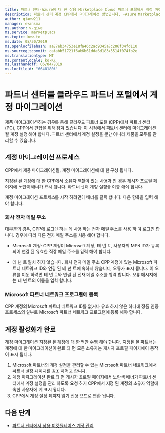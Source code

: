 ```yaml
---
title: 파트너 센터-Azure에 대 한 상용 Marketplace Cloud 파트너 포털에서 계정 마이그레이션
description: 파트너 센터 계정 CPP에서 마이그레이션 방법입니다. -Azure Marketplace 고급
author: qianw211
manager: evansma
ms.author: v-qiwe
ms.service: marketplace
ms.topic: how-to
ms.date: 05/30/2019
ms.openlocfilehash: aa27eb34753e18fa46c2ac9345a7c206f34fd110
ms.sourcegitcommit: cababb51721f6ab6b61dda6d18345514f074fb2e
ms.translationtype: MT
ms.contentlocale: ko-KR
ms.lasthandoff: 06/04/2019
ms.locfileid: "66481806"
---
```

# <a name="account-migration-from-cloud-partner-portal-to-partner-center"></a>파트너 센터를 클라우드 파트너 포털에서 계정 마이그레이션

제품 마이그레이션하는 경우를 통해 클라우드 파트너 포털 (CPP)에서 파트너 센터 (PC), CPP에서 편집을 위해 잠겨 있습니다. 이 시점에서 파트너 센터에 마이그레이션될 계정 설정 해야 합니다.  파트너 센터에서 계정 설정을 뿐만 아니라 제품을 모두를 관리할 수 있습니다.

## <a name="account-migration-process"></a>계정 마이그레이션 프로세스

CPP에서 제품 마이그레이션될, 계정 마이그레이션에 대 한 구성 됩니다. 
 
지정된 된 계정에 대 한 CPP에서 소유자 역할이 있는 사용자 인 경우 게시자 프로필 페이지에 노란색 배너가 표시 됩니다.  파트너 센터 계정 설정을 이동 해야 합니다. 

계정 마이그레이션 프로세스를 시작 하려면이 배너를 클릭 합니다. 다음 항목을 입력 해야 합니다.

### <a name="work-e-mail-address"></a>**회사 전자 메일 주소**

대부분의 경우, CPP에 로그인 하는 데 사용 하는 전자 메일 주소를 사용 하 여 로그인 합니다. 경우에 따라 다른 전자 메일 주소를 사용 해야 합니다.

* Microsoft 계정: CPP 계정이 Microsoft 계정, 테 넌 트, 사용자의 MPN ID가 등록 되어 연결 된 유효한 직장 메일 주소를 입력 해야 합니다. 

* 테 넌 트 일치 하지 않습니다. 회사 전자 메일 주소 CPP 계정에 있는 Microsoft 파트너 네트워크 ID와 연결 된 테 넌 트에 속하지 않습니다, 오류가 표시 됩니다. 이 오류를 이동 하려면 테 넌 트와 연결 된 전자 메일 주소를 입력 합니다. 오류 메시지에는 테 넌 트의 이름을 입력 합니다. 

### <a name="sign-up-for-microsoft-partner-network-program"></a>Microsoft 파트너 네트워크 프로그램에 등록

CPP 계정의 Microsoft 파트너 네트워크 ID를 없거나 유효 하지 않은 하나에 정품 인증 프로세스의 일부로 Microsoft 파트너 네트워크 프로그램에 등록 해야 합니다.

## <a name="account-activation-is-complete"></a>계정 활성화가 완료

계정 마이그레이션 지정된 된 계정에 대 한 번만 수행 해야 합니다. 지정된 된 파트너는 계정에 대 한 마이그레이션이 완료 되 면 모든 소유자는 게시자 프로필 페이지에이 동작이 표시 됩니다.

1. Microsoft 파트너의 계정 설정을 관리할 수 있는 Microsoft 파트너 네트워크에서 파트너 설정 페이지를 참조 하려고 합니다. 
1. 계정 마이그레이션 완료 되 면 게시자 프로필 페이지에서 노란색 배너가 파트너 센터에서 계정 설정을 관리 하도록 요청 하기 CPP에서 지정 된 계정의 소유자 역할에 속한 사용자에 게 표시 됩니다. 
1. CPP에서 계정 설정 페이지 읽기 전용 모드로 변환 됩니다. 

## <a name="next-steps"></a>다음 단계

- [파트너 센터에서 상용 마켓플레이스 계정 관리](./manage-account.md) 
